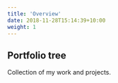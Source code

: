 ```yaml
---
title: 'Overview'
date: 2018-11-28T15:14:39+10:00
weight: 1
---
```


## Portfolio tree

 Collection of my work and projects.
